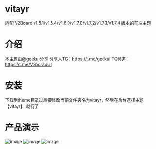 # vitayr
适配 V2Board v1.5.1/v1.5.4/v1.6.0/v1.7.0/v1.7.2/v1.7.3/v1.7.4 版本的前端主题

# 介绍
本主题由@geekui分享
分享人TG：https://t.me/geekui
TG频道：https://t.me/V2boradUI

# 安装
下载到theme目录过后要修改当前文件夹名为vitayr，然后在后台选择主题 【vitayr】 就行了

# 产品演示
![image](https://github.com/Bitsea1/vitayr/assets/100432611/837a4c05-73f6-4b7d-8efb-ad815663c084)
![image](https://github.com/Bitsea1/vitayr/assets/100432611/27aef837-e6ea-41af-b201-a15f15e5edfc)
![image](https://github.com/Bitsea1/vitayr/assets/100432611/6ebec4ac-c3f6-41f7-8fac-7486b3986e46)
